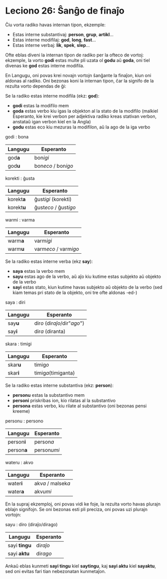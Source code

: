 # Leciono 26: Ŝanĝo de finaĵo

Ĉiu vorta radiko havas internan tipon, ekzemple:

* Estas interne substantivaj: **person**, **grup**, **artikl**...
* Estas interne modifilaj: **god**, **long**, **fast**...
* Estas interne verbaj: **lik**, **spek**, **slep**...

Ofte eblas diveni la internan tipon de radiko per la ofteco de vortoj: ekzemple,
la vorto **godi** estas multe pli uzata ol **godu** aŭ **goda**, oni tiel
divenas ke **god** estas interne modifila.

En Langugu, oni povas krei novajn vortojn ŝanĝante la finaĵon, kiun oni aldonas
al radiko. Oni bezonas koni la internan tipon, ĉar la signifo de la rezulta
vorto dependas de ĝi:

Se la radiko estas interne modifila (ekz: **god**):

* **godi** estas la modifilo mem
* **goda** estas verbo kiu igas la objekton al la stato de la modifilo (malkiel Esperanto, kie krei verbon per adjektiva radiko kreas stativan verbon, anstataŭ igan verbon kiel en la Angla)
* **godu** estas eco kiu mezuras la modifilon, aŭ la ago de la iga verbo

godi : bona

| Langugu  | Esperanto           |
|----------|---------------------|
| god**a** | bon*igi*            |
| god**u** | bon*eco* / bon*igo* |

korekti : ĝusta

| Langugu     | Esperanto             |
|-------------|-----------------------|
| korekt**a** | ĝust*igi* (korekti)   |
| korekt**u** | ĝust*eco* / ĝust*igo* |

warmi : varma

| Langugu   | Esperanto             |
|-----------|-----------------------|
| warm**a** | varm*igi*             |
| warm**u** | varm*eco* / varm*igo* |

Se la radiko estas interne verba (ekz **say**):

* **saya** estas la verbo mem
* **sayu** estas ago de la verbo, aŭ aĵo kiu kutime estas subjekto aŭ objekto de la verbo
* **sayi** estas stato, kiun kutime havas subjekto aŭ objekto de la verbo (sed kiam temas pri stato de la objekto, oni tre ofte aldonas -ed-)

saya : diri

| Langugu  | Esperanto                    |
|----------|------------------------------|
| say**u** | dir*o* (dir*aĵo*/dir"*ago*") |
| say**i** | dir*a* (diranta)             |

skara : timigi

| Langugu   | Esperanto           |
|-----------|---------------------|
| skar**u** | timig*o*            |
| skar**i** | timig*a*(timiganta) |

Se la radiko estas interne substantiva (ekz: **person**):

* **personu** estas la substantivo mem
* **personi** priskribas ion, kio rilatas al la substantivo
* **persona** estas verbo, kiu rilate al substantivo (oni bezonas pensi kreeme)

personu : persono

| Langugu     | Esperanto   |
|-------------|-------------|
| person**i** | person*a*   |
| person**a** | person*umi* |

wateru : akvo

| Langugu    | Esperanto          |
|------------|--------------------|
| water**i** | akv*a* / malsek*a* |
| water**a** | akv*umi*           |

En la supraj ekzemploj, oni povas vidi ke foje, la rezulta vorto havas plurajn
eblajn signifojn. Se oni bezonas esti pli preciza, oni povas uzi plurajn
vortojn:

sayu : diro (diraĵo/dirago)

| Langugu        | Esperanto |
|----------------|-----------|
| sayi **tingu** | di*raĵo*  |
| sayi **aktu**  | dir*ago*  |

Ankaŭ eblas kunmeti **sayi tingu** kiel **saytingu**, kaj **sayi aktu** kiel
**sayaktu**, sed oni evitas fari tian nebezonatan kunmetaĵon.

